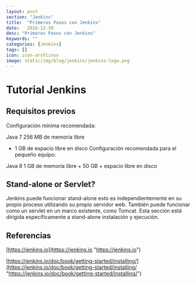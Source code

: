 ```yaml
---
layout: post
section: "Jenkins"
title:  "Primeros Pasos con Jenkins"
date:   2016-12-30
desc: "Primeros Pasos con Jenkins"
keywords: ""
categories: [Jenkins]
tags: []
icon: icon-archlinux
image: static/img/blog/jenkins/jenkins-logo.png
---
```


# Tutorial Jenkins #



## Requisitos previos ##

Configuración mínima recomendada:

Java 7
256 MB de memoria libre
+ 1 GB de espacio libre en disco
Configuración recomendada para el pequeño equipo:

Java 8
1 GB de memoria libre +
50 GB + espacio libre en disco

## Stand-alone or Servlet? ##

Jenkins puede funcionar stand-alone esto es independientemente en su propio proceso utilizando su propio servidor web. También puede funcionar como un servlet en un marco existente, como Tomcat. Esta sección está dirigida específicamente a stand-alone instalación y ejecución.


## Referencias ##

[https://jenkins.io](https://jenkins.io "https://jenkins.io")

[https://jenkins.io/doc/book/getting-started/installing/](https://jenkins.io/doc/book/getting-started/installing/ "https://jenkins.io/doc/book/getting-started/installing/")
